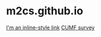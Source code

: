 # m2cs.github.io
[I'm an inline-style link](https://docs.google.com/forms/d/e/1FAIpQLSevc63fcoJIT4s3K2kmsYPTVbiROQ9tDtgWW1iB0HRZ4fZswg/viewform)
<a href="https://docs.google.com/forms/d/e/1FAIpQLSevc63fcoJIT4s3K2kmsYPTVbiROQ9tDtgWW1iB0HRZ4fZswg/viewform">CUMF survey</a>
